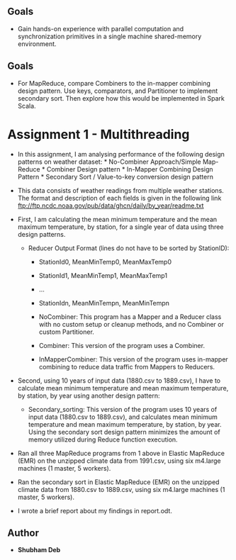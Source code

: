 ## Goals
* Gain hands-on experience with parallel computation and synchronization primitives in a single machine shared-memory environment.
## Goals
*  For MapReduce, compare Combiners to the in-mapper combining design pattern. Use keys, comparators, and Partitioner to implement secondary sort. Then explore how this would be implemented in Spark Scala.


# Assignment 1 - Multithreading 

* In this assignment, I am analysing performance of the following design patterns on weather dataset: * No-Combiner Approach/Simple Map-Reduce * Combiner Design pattern * In-Mapper Combining Design Pattern * Secondary Sort / Value-to-key conversion design pattern

* This data consists of weather readings from multiple weather stations. The format and description of each fields is given in the following link ftp://ftp.ncdc.noaa.gov/pub/data/ghcn/daily/by_year/readme.txt

* First, I am calculating the mean minimum temperature and the mean maximum temperature, by station, for a single year of data using three design patterns.
  * Reducer Output Format (lines do not have to be sorted by StationID):
	* StationId0, MeanMinTemp0, MeanMaxTemp0
	* StationId1, MeanMinTemp1, MeanMaxTemp1
	* …
	* StationIdn, MeanMinTempn, MeanMinTempn

	* NoCombiner: This program has a Mapper and a Reducer class with no custom setup or cleanup methods, and no Combiner or custom Partitioner. 

	* Combiner: This version of the program uses a Combiner.

	* InMapperCombiner: This version of the program uses in-mapper combining to reduce data traffic from Mappers to Reducers.

* Second, using 10 years of input data (1880.csv to 1889.csv), I have to calculate mean minimum temperature and mean maximum temperature, by station, by year using another design pattern: 

	* Secondary_sorting: This version of the program uses 10 years of input data (1880.csv to 1889.csv), and calculates mean minimum temperature and mean maximum
	temperature, by station, by year. Using the secondary sort design pattern minimizes the amount of memory utilized during Reduce function execution.

* Ran all three MapReduce programs from 1 above in Elastic MapReduce (EMR) on the unzipped climate data from 1991.csv, using six m4.large machines (1 master, 5 workers).

* Ran the secondary sort in Elastic MapReduce (EMR) on the unzipped climate data from 1880.csv to 1889.csv, using six m4.large machines (1 master, 5 workers).

* I wrote a brief report about my findings in report.odt.

## Author
* **Shubham Deb**

